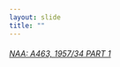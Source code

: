 ```yaml
---
layout: slide
title: ""
---
```


<section data-background-image="{{ site.baseurl }}/assets/images/IMG_2580.jpg" markdown="1">
</section>
<section markdown="2">
<h6><a href="http://www.naa.gov.au/cgi-bin/Search?O=I&Number=303474">NAA: A463, 1957/34 PART 1</a></h6>
</section>